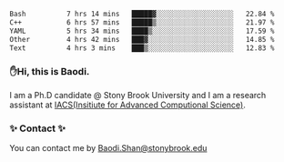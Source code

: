 <!--START_SECTION:waka-->

```txt
Bash          7 hrs 14 mins   █████▓░░░░░░░░░░░░░░░░░░░   22.84 %
C++           6 hrs 57 mins   █████▒░░░░░░░░░░░░░░░░░░░   21.97 %
YAML          5 hrs 34 mins   ████▒░░░░░░░░░░░░░░░░░░░░   17.59 %
Other         4 hrs 42 mins   ███▓░░░░░░░░░░░░░░░░░░░░░   14.85 %
Text          4 hrs 3 mins    ███▒░░░░░░░░░░░░░░░░░░░░░   12.83 %
```

<!--END_SECTION:waka-->

### ✋Hi, this is Baodi. 

I am a Ph.D candidate @ Stony Brook University and I am a research assistant at [IACS(Insitiute for Advanced Computional Science)](https://iacs.stonybrook.edu/).

### ✨ Contact ✨

You can contact me by [Baodi.Shan@stonybrook.edu](mailto:Baodi.Shan@stonybrook.edu)





<!--
[![Anurag's GitHub stats](https://github-readme-stats.vercel.app/api?username=lwshanbd&theme=jolly&show_icons=true&count_private=true&include_all_commits=true)](https://github.com/anuraghazra/github-readme-stats)
**lwshanbd/lwshanbd** is a ✨ _special_ ✨ repository because its `README.md` (this file) appears on your GitHub profile.

Here are some ideas to get you started:

- 🔭 I’m currently working on ...
- 🌱 I’m currently learning ...
- 👯 I’m looking to collaborate on ...
- 🤔 I’m looking for help with ...
- 💬 Ask me about ...
- 📫 How to reach me: ...
- 😄 Pronouns: ...
- ⚡ Fun fact: ...
-->

